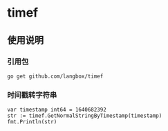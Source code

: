 # timef

## 使用说明

### 引用包

```
go get github.com/langbox/timef
```

### 时间戳转字符串

```
var timestamp int64 = 1640682392
str := timef.GetNormalStringByTimestamp(timestamp)
fmt.Println(str)
```